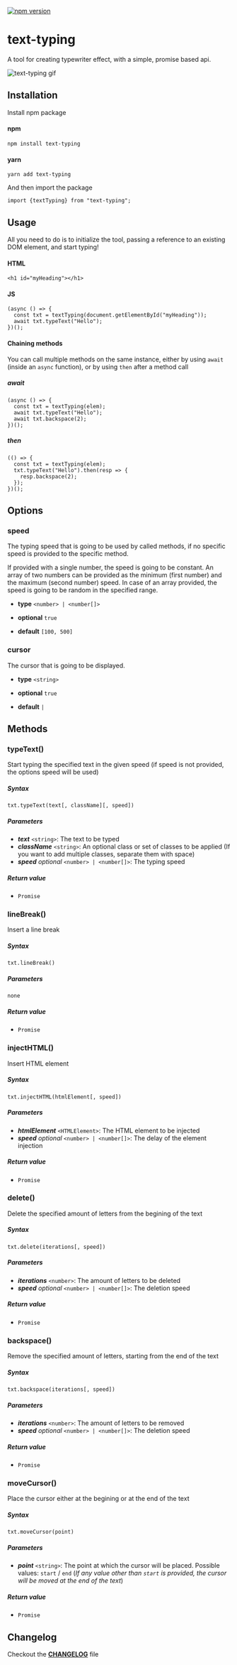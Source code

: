 [![npm version](https://badge.fury.io/js/text-typing.svg)](https://badge.fury.io/js/text-typing)

# text-typing
A tool for creating typewriter effect, with a simple, promise based api.

![text-typing gif](img/text-typing.gif?raw=true "text-typing")

## Installation

Install npm package

#### npm

    npm install text-typing

#### yarn

    yarn add text-typing

And then import the package

    import {textTyping} from "text-typing";

## Usage

All you need to do is to initialize the tool, passing a reference to an existing DOM element, and start typing!

#### HTML

    <h1 id="myHeading"></h1>

#### JS

    (async () => {      
      const txt = textTyping(document.getElementById("myHeading"));
      await txt.typeText("Hello");
    })();    

#### Chaining methods
You can call multiple methods on the same instance, either by using `await` (inside an `async` function), or by using `then` after a method call

##### await

    (async () => {      
      const txt = textTyping(elem);
      await txt.typeText("Hello");
	  await txt.backspace(2);
    })();

##### then

    (() => {
      const txt = textTyping(elem);
      txt.typeText("Hello").then(resp => {
        resp.backspace(2);
      });
    })();

## Options

### speed

The typing speed that is going to be used by called methods, if no specific speed is provided to the specific method.

If provided with a single number, the speed is going to be constant. An array of two numbers can be provided as the minimum (first number) and the maximum (second number) speed. In case of an array provided, the speed is going to be random in the specified range. 

* **type** `<number> | <number[]>`

* **optional** `true`

* **default** `[100, 500]`

### cursor

The cursor that is going to be displayed.

* **type** `<string>`

* **optional** `true`

* **default** `|`

## Methods

### typeText()
Start typing the specified text in the given speed (if speed is not provided, the options speed will be used)

##### Syntax
    txt.typeText(text[, className][, speed])

##### Parameters
- ***text*** `<string>`: The text to be typed
- ***className*** `<string>`: An optional class or set of classes to be applied (If you want to add multiple classes, separate them with space)
- ***speed*** *optional* `<number> | <number[]>`: The typing speed

##### Return value
- `Promise` 


### lineBreak()
Insert a line break

##### Syntax
    txt.lineBreak()

##### Parameters
`none`

##### Return value
- `Promise` 


### injectHTML()
Insert HTML element

##### Syntax
    txt.injectHTML(htmlElement[, speed])

##### Parameters
- ***htmlElement*** `<HTMLElement>`: The HTML element to be injected
- ***speed*** *optional* `<number> | <number[]>`: The delay of the element injection

##### Return value
- `Promise`


### delete()
Delete the specified amount of letters from the begining of the text

##### Syntax
    txt.delete(iterations[, speed])

##### Parameters
- ***iterations*** `<number>`: The amount of letters to be deleted
- ***speed*** *optional* `<number> | <number[]>`: The deletion speed

##### Return value
- `Promise`


### backspace()
Remove the specified amount of letters, starting from the end of the text

##### Syntax
    txt.backspace(iterations[, speed])

##### Parameters
- ***iterations*** `<number>`: The amount of letters to be removed
- ***speed*** *optional* `<number> | <number[]>`: The deletion speed

##### Return value
- `Promise`


### moveCursor()
Place the cursor either at the begining or at the end of the text

##### Syntax
    txt.moveCursor(point)

##### Parameters
- ***point*** `<string>`: The point at which the cursor will be placed. Possible values: `start` / `end` (*If any value other than `start` is provided, the cursor will be moved at the end of the text*)

##### Return value
- `Promise`

## Changelog
Checkout the **[CHANGELOG](https://github.com/kapantzak/text-typing/blob/master/CHANGELOG.md "CHANGELOG")** file